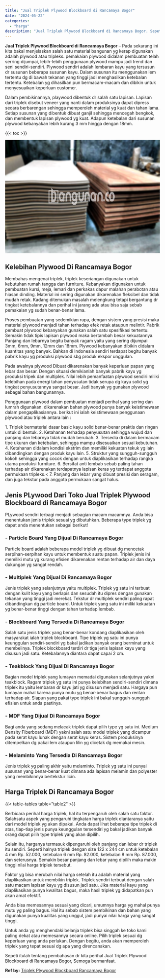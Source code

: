 ```yaml
---
title: "Jual Triplek Plywood Blockboard di Rancamaya Bogor"
date: "2024-05-22"
categories: 
  - "harga"
description: "Jual Triplek Plywood Blockboard di Rancamaya Bogor. Sepeti itulah tentang pembahasan dr kita perihal Jual Triplek Plywood Blockboard di Rancamaya Bogor, Semo..."
---
```


**Jual Triplek Plywood Blockboard di Rancamaya Bogor** – Pada sekarang ini kita bakal menjelaskan salah satu material bangunan yg kerap digunakan adalah plywood atau tripleks. pemakaian plywood didalam pembuatan telah serring dijumpai, lebih-lebih penggunaan plywood mampu jadi trend dan seni sendiri-sendiri. Plywood sendiri adalah lembaran kayu yang tersusun dr susunan beberapa susunan kayu. Dalam susunan itu menggunakan lem tertentu dg di bawah tekanan yang tinggi jadi menghasilkan ketebalan tertentu. Ketebalan yg dihasilkan pun bermacam-macam dan dibikin untuk menyesuaikan keperluan customer.

Dalam pembikinannya, playwood dibentuk dr salah satu lapisan. Lapisan dari triplek disebut veneer yang nanti dalam produksinya dapat dipress secara berbarengan sehingga memperoleh material yg kuat dan tahan lama. Setiap susunan yang dibentuk dibuat ganjil sehingga mencegah bengkok, dan membentuk lapisan plywood yg kuat. Adapun ketebalan dari susunan plywood kebanyakan lebih kurang 3 mm hingga dengan 18mm.

{{< toc >}}

![Jual Triplek Plywood Blockboard di Rancamaya Bogor](/images/jual-triplek-murah-04.png)

## Kelebihan Plywood Di Rancamaya Bogor

Membahas mengenai triplek, triplek keseriangan digunakan untuk kebutuhan rumah tangga dan furniture. Kebanyakan digunakan untuk pembuatan kursi, meja, lemari dan perkakas dapur malahan perabotan atau hiasan dinding. Material ini sering digunakan dikarenakan fleksibel dan tidak mudah retak. Kadang ditemukan masalah melengkung tetapi bergantung dr tingkat ketebalannya dan perihal ini jarang ada atau bisa saja sebab pemakaian yg sudah benar-benar lama.

Proses pembuatan yang sedemikian rupa, dengan sistem yang presisi maka material plywood menjadi tahan terhadap efek retak ataupun melintir. Pabrik pembuat plywood kebanyakan gunakan salah satu spesifikasi tertentu. Semakin tidak tipis lapisan plywood maka bertambah besar kekuatannya. Panjang dan lebarnya begitu banyak ragam yaitu yang sering dijumpai 3mm, 6mm, 9mm, 12mm dan 18mm. Plywood kebanyakan dibikin didalam kuantitas yang banyak. Bahkan di Indonesia sendiri terdapat begitu banyak pabrik kayu yg produksi plywood sbg produk ekspor unggulan.

Pada awalnya plywood Dibuat dikarenakan banyak keperluan papan yang lebar dan besar. Dengan situasi demikianlah banyak pabrik kayu yg produksi tripek dan multiplek. Nilai lebih pemanfaatan plywood sendiri miliki kelebihan pada energi tahan penyusutan tidak serupa dg kayu solid yg tingkat penyusutannya sangat besar. Jadi banyak yg gunakan plywood sebagai bahan bangunannya.

Penggunaan plywood dalam pembuatan menjadi perihal yang sering dan lumrah digunakan. dikarenakan bahan plywood punya banyak keistimewaan dalam pengaplikasiannya. berikut ini ialah keistimewaan penggunaan plywood atau triplek antara lain :

1\. Triplek bermaterial dasar basic kayu solid benar-benar praktis dan ringan untuk di bentuk. 2. Ketahanan terhadap penyusutan sehingga wujud dan panjang dan lebarnya tidak mudah berubah. 3. Tersedia di dalam bermacam tipe ukuran dan ketebalan, sehingga mampu disesuaikan sesuai kebutuhan. 4. Ketahanan didalam kondisi ekstrim dan memiliki kekuatan tekuk yg lain dibandingkan dengan produk kayu lain. 5. Struktur yang sungguh-sungguh kokoh sehingga yang cocok dengan untuk diaplikasikan terhadap rangka utama produksi furniture. 6. Bersifat anti lembab sebab paling tahan terhadap air dikarenakan terdapatnya lapisan keras yg terdapat anggota permukaan tripleks.< 7. Panjang dan lebar yang dibuat presisi dan seragam, dan juga tekstur pada anggota permukaan sangat halus.

## Jenis PLywood Dari Toko Jual Triplek Plywood Blockboard di Rancamaya Bogor

PLywood sendiri terbagi menjadi sebagian macam macamnya. Anda bisa menentukan jenis triplek sesuai yg dibutuhkan. Beberapa type triplek yg dapat anda menentukan sebagai berikut!

### \- Particle Board Yang Dijual Di Rancamaya Bogor

Particle board adalah beberapa model triplek yg dibuat dg mencetak serpihan-serpihan kayu untuk membentuk suatu papan. Triplek jenis ini memiliki mutu yg kurang efisien dikarenakan rentan terhadap air dan daya dukungan yg sangat rendah.

### \- Multiplek Yang Dijual Di Rancamaya Bogor

Jenis triplek yang selanjutnya yaitu multiplek. Triplek yg satu ini terbuat dengan kulit kayu yang berlapis dan sesudah itu dipres dengan gunakan tekanan yang tinggi jadi merekat. Tekstur dr multiplek sendiri paling rapat dibandingkan dg particle board. Untuk triplek yang satu ini miliki kekuatan yg benar-benar tinggi dengan tahan terhadap lembab.

### \- Blockboard Yang Tersedia Di Rancamaya Bogor

Salah satu jenis triplek yang benar-benar kondang diaplikasikan oleh masyarakat ialah triplek blockboard. Tipe triplek yg satu ini punya keunggulan sendiri-sendiri yg bakal jadikan banyak orang berminat untuk membelinya. Triplek blockboard terdiri dr tiga jenis lapisan kayu yang disusun jadi satu. Ketebalannya diantara dapat capai 2 cm.

### \- Teakblock Yang Dijual Di Rancamaya Bogor

Bagian model triplek yang lumayan memadai digunakan selanjutnya yakni teakblock. Ragam triplek yg satu ini punya kelebihan sendiri-sendiri dimana triplek itu yaitu lembaran dr kayu jati yg disusun menjadi satu. Hargaya pun lumayan mahal karena punya mutu yg benar-benar bagus dan rentan terhadap air. Siapun yang pakai type triplek ini bakal sungguh-sungguh efisien untuk anda pastinya.

### \- MDF Yang Dijual Di Rancamaya Bogor

Bagi anda yang sedang melacak triplek dapat pilih type yg satu ini. Medium Density Fiberboard (MDF) yakni salah satu model triplek yang dicampur pada serat kayu lunak dengan serat kayu keras. Sistem produksinya ditempelkan dg pakai lem ataupun lilin yg dicetak dg memakai mesin.

### \- Melaminto Yang Tersedia Di Rancamaya Bogor

Jenis triplek yg paling akhir yaitu melaminto. Triplek yg satu ini punyai susunan yang benar-benar kuat dimana ada lapisan melamin dan polyester yang membikinnya bertekstur licin.

## Harga Triplek Di Rancamaya Bogor

{{< table-tables table="table2" >}}

Berbicara perihal harga triplek, hal itu terpengaruh oleh salah satu faktor. Salahsatu aspek yang pengaruhi tingkatan harga triplek diantaranya yaitu dari model triplek yg akan dipakai. Anda dapat lihat beberapa tipe triplek di atas, tiap-tiap jenis punya keunggulan tersendiri yg bakal jadikan banyak orang dapat pilih type triplek yang akan dipilih.

Selain itu, harganya termasuk dipengaruhi oleh panjang dan lebar dr triplek itu sendiri. Seperti halnya triplek dengan size 122 x 244 cm untuk ketebalan 4 mm Rp. 52.000, ketebalan 6 mm Rp. 82.000, ketebalan 8 mm Rp. 87.000, dan seterusnya. Semakin besar panjang dan lebar yang dipilih maka makin tinggi nilai harga triplek tersebut.

Faktor yg bisa merubah nilai harga setelah itu adalah material yang diaplikasikan untuk membikin triplek. Triplek sendiri terbuat dengan salah satu macam lapisan kayu yg disusun jadi satu. Jika material kayu yang diaplikasikan punya kwalitas bagus, maka hasil triplek yg didapatkan pun akan amat efektif.

Anda bisa memesannya sesuai yang dicari, umumnya harga yg mahal punya mutu yg paling bagus. Hal itu sebab sistem pembikinan dan bahan yang digunakan punya kualitas yang unggul, jadi punyai nilai harga yang sangat tinggi.

Untuk anda yg menghendaki belanja triplek bisa singgah ke toko kami paling dekat atau memesannya secara online. Pilih triplek sesuai dg keperluan yang anda perlukan. Dengan begitu, anda akan memperoleh triplek yang tepat sesuai dg apa yang direncanakan.

Sepeti itulah tentang pembahasan dr kita perihal Jual Triplek Plywood Blockboard di Rancamaya Bogor, Semoga bermanfaat.

**Ref by:** [Triplek Plywood Blockboard Rancamaya Bogor](https://id.wikipedia.org/wiki/Triplek)
